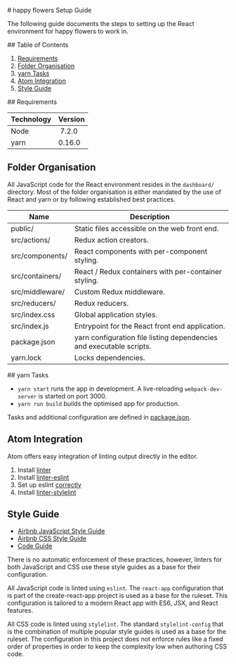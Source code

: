 # happy flowers Setup Guide

The following guide documents the steps to setting up the React environment for happy flowers to work in.

## Table of Contents

1. [Requirements](#requirements)
2. [Folder Organisation](#folder-organisation)
3. [yarn Tasks](#yarn-tasks)
4. [Atom Integration](#atom-integration)
5. [Style Guide](#style-guide)

## Requirements

| Technology | Version |
| ---------- | ------- |
| Node       | 7.2.0   |
| yarn       | 0.16.0  |

## Folder Organisation

All JavaScript code for the React environment resides in the `dashboard/` directory. Most of the folder organisation is either mandated by the use of React and yarn or by following established best practices.

| Name            | Description                                                          |
| --------------- | -------------------------------------------------------------------- |
| public/         | Static files accessible on the web front end.                        |
| src/actions/    | Redux action creators.                                               |
| src/components/ | React components with per-component styling.                         |
| src/containers/ | React / Redux containers with per-container styling.                 |
| src/middleware/ | Custom Redux middleware.                                             |
| src/reducers/   | Redux reducers.                                                      |
| src/index.css   | Global application styles.                                           |
| src/index.js    | Entrypoint for the React front end application.                      |
| package.json    | yarn configuration file listing dependencies and executable scripts. |
| yarn.lock       | Locks dependencies.                                                  |

## yarn Tasks

- `yarn start` runs the app in development. A live-reloading `webpack-dev-server` is started on port 3000.
- `yarn run build` builds the optimised app for production.

Tasks and additional configuration are defined in [package.json](./src/package.json).

## Atom Integration

Atom offers easy integration of linting output directly in the editor.

1. Install [linter](https://atom.io/packages/linter)
2. Install [linter-eslint](https://atom.io/packages/linter-eslint)
3. Set up eslint [correctly](https://github.com/facebookincubator/create-react-app/blob/master/packages/react-scripts/template/README.md#displaying-lint-output-in-the-editor)
4. Install [linter-stylelint](https://atom.io/packages/linter-stylelint)

## Style Guide

* [Airbnb JavaScript Style Guide](https://github.com/airbnb/javascript)
* [Airbnb CSS Style Guide](https://github.com/airbnb/css#css)
* [Code Guide](http://codeguide.co/#css)

There is no automatic enforcement of these practices, however, linters for both JavaScript and CSS use these style guides as a base for their configuration.

All JavaScript code is linted using `eslint`. The `react-app` configuration that is part of the create-react-app project is used as a base for the ruleset. This configuration is tailored to a modern React app with ES6, JSX, and React features.

All CSS code is linted using `stylelint`. The standard `stylelint-config` that is the combination of multiple popular style guides is used as a base for the ruleset. The configuration in this project does not enforce rules like a fixed order of properties in order to keep the complexity low when authoring CSS code.
